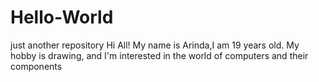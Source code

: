 # Hello-World
just another repository
Hi All!
My name is Arinda,I am 19 years old.
My hobby is drawing, and I'm interested in the world of computers and their components
